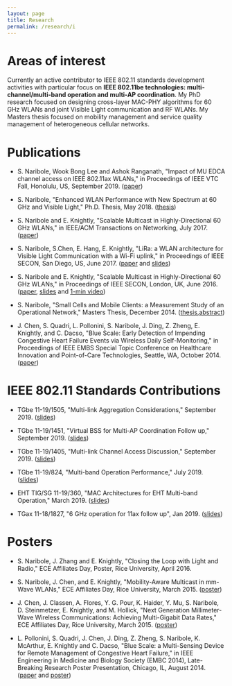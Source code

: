 ```yaml
---
layout: page
title: Research
permalink: /research/i
---
```


**Areas of interest**
=======

Currently an active contributor to IEEE 802.11 standards development activities with particular focus on **IEEE 802.11be technologies: multi-channel/multi-band operation and multi-AP coordination**. My PhD research focused on designing cross-layer MAC-PHY algorithms for 60 GHz WLANs and joint Visible Light communication and RF WLANs. My Masters thesis focused on mobility management and service quality management of heterogeneous cellular networks.

**Publications**
=======
- S. Naribole, Wook Bong Lee and Ashok Ranganath, "Impact of MU EDCA channel access on IEEE 802.11ax WLANs," in Proceedings of IEEE VTC Fall, Honolulu, US, September 2019. ([paper](https://ieeexplore.ieee.org/document/8891575))

- S. Naribole, "Enhanced WLAN Performance with New Spectrum at 60 GHz and Visible Light," Ph.D. Thesis, May 2018. ([thesis](https://scholarship.rice.edu/handle/1911/105616))

- S. Naribole and E. Knightly, "Scalable Multicast in Highly-Directional 60 GHz WLANs," in IEEE/ACM Transactions on Networking, July 2017. ([paper](https://ieeexplore.ieee.org/document/7968480/))

- S. Naribole, S.Chen, E. Hang, E. Knightly, "LiRa: a WLAN architecture for Visible Light Communication with a Wi-Fi uplink," in Proceedings of IEEE SECON, San Diego, US, June 2017. ([paper](http://ieeexplore.ieee.org/document/7964932/) and [slides](http://networks.rice.edu/files/2017/06/SECON_FINAL-1go19fh.pdf))

- S. Naribole and E. Knightly, "Scalable Multicast in Highly-Directional 60 GHz WLANs," in Proceedings of IEEE SECON, London, UK, June 2016. ([paper](http://ieeexplore.ieee.org/document/7733014/), [slides](http://networks.rice.edu/files/2016/07/SECON_SDM_sharan-2257bi8.pdf) and [1-min video](https://www.youtube.com/watch?v=-bieBfboWNA))

- S. Naribole, "Small Cells and Mobile Clients: a Measurement Study of an Operational Network," Masters Thesis, December 2014. ([thesis](https://scholarship.rice.edu/handle/1911/88374),[abstract](https://scholarship.rice.edu/bitstream/handle/1911/88374/sharan_MS_abstract_final.pdf))

- J. Chen, S. Quadri, L. Pollonini, S. Naribole, J. Ding, Z. Zheng, E. Knightly, and C. Dacso, "Blue Scale: Early Detection of Impending Congestive Heart Failure Events via Wireless Daily Self-Monitoring," in Proceedings of IEEE EMBS Special Topic Conference on Healthcare Innovation and Point-of-Care Technologies, Seattle, WA, October 2014. ([paper](http://ieeexplore.ieee.org/document/7038875/))​

**IEEE 802.11 Standards Contributions**
=======

- TGbe 11-19/1505, "Multi-link Aggregation Considerations," September 2019. ([slides](https://mentor.ieee.org/802.11/dcn/19/11-19-1505-01-00be-multi-link-aggregation-considerations.pptx))

- TGbe 11-19/1451, "Virtual BSS for Multi-AP Coordination Follow up," September 2019. ([slides](https://mentor.ieee.org/802.11/dcn/19/11-19-1451-01-00be-virtual-bss-for-multi-ap-coordination-follow-up.pptx))

- TGbe 11-19/1405, "Multi-link Channel Access Discussion," September 2019. ([slides](https://mentor.ieee.org/802.11/dcn/19/11-19-1405-01-00be-multi-link-operation-channel-access-discussion.pptx))

- TGbe 11-19/824, "Multi-band Operation Performance," July 2019. ([slides](https://mentor.ieee.org/802.11/dcn/19/11-19-0824-03-00be-multi-band-operation-performance.pptx))

- EHT TIG/SG 11-19/360, "MAC Architectures for EHT Multi-band Operation," March 2019. ([slides](https://mentor.ieee.org/802.11/dcn/19/11-19-0360-00-0eht-mac-architectures-for-eht-multi-band-operation.pptx))

- TGax 11-18/1827, "6 GHz operation for 11ax follow up", Jan 2019. ([slides](https://mentor.ieee.org/802.11/dcn/18/11-18-1827-01-00ax-6-ghz-operation-for-11ax-follow-up.pptx))


**Posters**
=======

- S. Naribole, J. Zhang and E. Knightly, "Closing the Loop with Light and Radio," ECE Affiliates Day, Poster, Rice University, April 2016.

- S. Naribole, J. Chen, and E. Knightly, "Mobility-Aware Multicast in mm-Wave WLANs," ECE Affiliates Day, Rice University, March 2015. ([poster](http://nsharan.blogs.rice.edu/files/2015/04/mmWave_Multicast_2015_poster.pdf))

- J. Chen, J. Classen, A. Flores, Y. G. Pour, K. Haider, Y. Mu, S. Naribole, D. Steinmetzer, E. Knightly, and M. Hollick, "Next Generation Millimeter-Wave Wireless Communications: Achieving Multi-Gigabit Data Rates," ECE Affiliates Day, Rice University, March 2015. ([poster](http://nsharan.blogs.rice.edu/files/2015/04/60GHzRice_Group_Poster.pdf))

- L. Pollonini, S. Quadri, J. Chen, J. Ding, Z. Zheng, S. Naribole, K. McArthur, E. Knightly and C. Dacso, "Blue Scale: a Multi-Sensing Device for Remote Management of Congestive Heart Failure," in IEEE Engineering in Medicine and Biology Society (EMBC 2014), Late-Breaking Research Poster Presentation, Chicago, IL, August 2014. ([paper](http://networks.rice.edu/files/2014/08/BlueScale.pdf) and  [poster](http://nsharan.blogs.rice.edu/files/2014/10/EMBC-2014-Pollonini-36x56-final.pptx))
